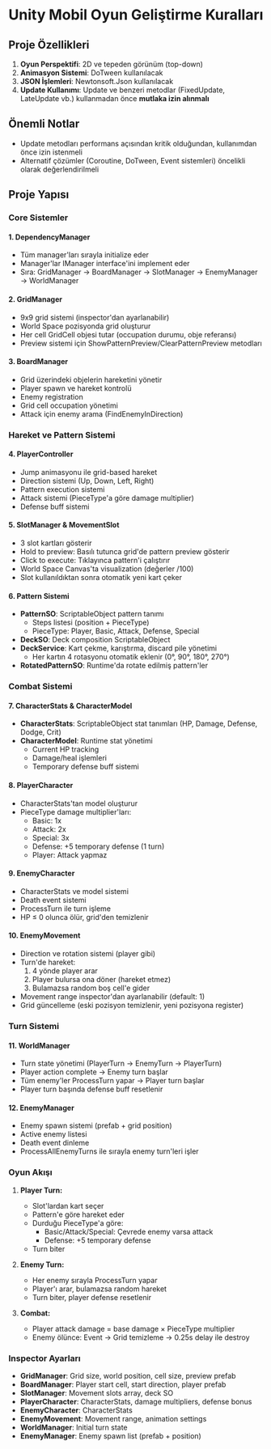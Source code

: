 # Unity Mobil Oyun Geliştirme Kuralları

## Proje Özellikleri
1. **Oyun Perspektifi**: 2D ve tepeden görünüm (top-down)
2. **Animasyon Sistemi**: DoTween kullanılacak
3. **JSON İşlemleri**: Newtonsoft.Json kullanılacak
4. **Update Kullanımı**: Update ve benzeri metodlar (FixedUpdate, LateUpdate vb.) kullanmadan önce **mutlaka izin alınmalı**

## Önemli Notlar
- Update metodları performans açısından kritik olduğundan, kullanımdan önce izin istenmeli
- Alternatif çözümler (Coroutine, DoTween, Event sistemleri) öncelikli olarak değerlendirilmeli

## Proje Yapısı

### Core Sistemler

#### 1. DependencyManager
- Tüm manager'ları sırayla initialize eder
- Manager'lar IManager interface'ini implement eder
- Sıra: GridManager → BoardManager → SlotManager → EnemyManager → WorldManager

#### 2. GridManager
- 9x9 grid sistemi (inspector'dan ayarlanabilir)
- World Space pozisyonda grid oluşturur
- Her cell GridCell objesi tutar (occupation durumu, obje referansı)
- Preview sistemi için ShowPatternPreview/ClearPatternPreview metodları

#### 3. BoardManager
- Grid üzerindeki objelerin hareketini yönetir
- Player spawn ve hareket kontrolü
- Enemy registration
- Grid cell occupation yönetimi
- Attack için enemy arama (FindEnemyInDirection)

### Hareket ve Pattern Sistemi

#### 4. PlayerController
- Jump animasyonu ile grid-based hareket
- Direction sistemi (Up, Down, Left, Right)
- Pattern execution sistemi
- Attack sistemi (PieceType'a göre damage multiplier)
- Defense buff sistemi

#### 5. SlotManager & MovementSlot
- 3 slot kartları gösterir
- Hold to preview: Basılı tutunca grid'de pattern preview gösterir
- Click to execute: Tıklayınca pattern'i çalıştırır
- World Space Canvas'ta visualization (değerler /100)
- Slot kullanıldıktan sonra otomatik yeni kart çeker

#### 6. Pattern Sistemi
- **PatternSO**: ScriptableObject pattern tanımı
  - Steps listesi (position + PieceType)
  - PieceType: Player, Basic, Attack, Defense, Special
- **DeckSO**: Deck composition ScriptableObject
- **DeckService**: Kart çekme, karıştırma, discard pile yönetimi
  - Her kartın 4 rotasyonu otomatik eklenir (0°, 90°, 180°, 270°)
- **RotatedPatternSO**: Runtime'da rotate edilmiş pattern'ler

### Combat Sistemi

#### 7. CharacterStats & CharacterModel
- **CharacterStats**: ScriptableObject stat tanımları (HP, Damage, Defense, Dodge, Crit)
- **CharacterModel**: Runtime stat yönetimi
  - Current HP tracking
  - Damage/heal işlemleri
  - Temporary defense buff sistemi

#### 8. PlayerCharacter
- CharacterStats'tan model oluşturur
- PieceType damage multiplier'ları:
  - Basic: 1x
  - Attack: 2x
  - Special: 3x
  - Defense: +5 temporary defense (1 turn)
  - Player: Attack yapmaz

#### 9. EnemyCharacter
- CharacterStats ve model sistemi
- Death event sistemi
- ProcessTurn ile turn işleme
- HP ≤ 0 olunca ölür, grid'den temizlenir

#### 10. EnemyMovement
- Direction ve rotation sistemi (player gibi)
- Turn'de hareket:
  1. 4 yönde player arar
  2. Player bulursa ona döner (hareket etmez)
  3. Bulamazsa random boş cell'e gider
- Movement range inspector'dan ayarlanabilir (default: 1)
- Grid güncelleme (eski pozisyon temizlenir, yeni pozisyona register)

### Turn Sistemi

#### 11. WorldManager
- Turn state yönetimi (PlayerTurn → EnemyTurn → PlayerTurn)
- Player action complete → Enemy turn başlar
- Tüm enemy'ler ProcessTurn yapar → Player turn başlar
- Player turn başında defense buff resetlenir

#### 12. EnemyManager
- Enemy spawn sistemi (prefab + grid position)
- Active enemy listesi
- Death event dinleme
- ProcessAllEnemyTurns ile sırayla enemy turn'leri işler

### Oyun Akışı

1. **Player Turn:**
   - Slot'lardan kart seçer
   - Pattern'e göre hareket eder
   - Durduğu PieceType'a göre:
     - Basic/Attack/Special: Çevrede enemy varsa attack
     - Defense: +5 temporary defense
   - Turn biter

2. **Enemy Turn:**
   - Her enemy sırayla ProcessTurn yapar
   - Player'ı arar, bulamazsa random hareket
   - Turn biter, player defense resetlenir

3. **Combat:**
   - Player attack damage = base damage × PieceType multiplier
   - Enemy ölünce: Event → Grid temizleme → 0.25s delay ile destroy

### Inspector Ayarları

- **GridManager**: Grid size, world position, cell size, preview prefab
- **BoardManager**: Player start cell, start direction, player prefab
- **SlotManager**: Movement slots array, deck SO
- **PlayerCharacter**: CharacterStats, damage multipliers, defense bonus
- **EnemyCharacter**: CharacterStats
- **EnemyMovement**: Movement range, animation settings
- **WorldManager**: Initial turn state
- **EnemyManager**: Enemy spawn list (prefab + position)
